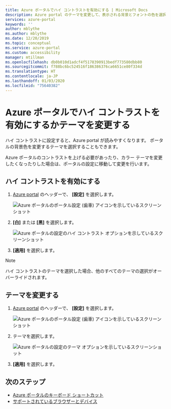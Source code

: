 ```yaml
---
title: Azure ポータルでハイ コントラストを有効にする | Microsoft Docs
description: Azure portal のテーマを変更して、表示される背景とフォントの色を選択します。 ハイ コントラストに設定すると、Azure portal での読み取りをさらに迅速かつ簡単に行います。
services: azure-portal
keywords: ''
author: mblythe
ms.author: mblythe
ms.date: 12/20/2019
ms.topic: conceptual
ms.service: azure-portal
ms.custom: accessibility
manager: mtillman
ms.openlocfilehash: db0b010d1adcf4f5178390913bedf773580dbb80
ms.sourcegitcommit: f788bc6bc524516f186386376ca6651ce80f334d
ms.translationtype: HT
ms.contentlocale: ja-JP
ms.lasthandoff: 01/03/2020
ms.locfileid: "75640382"
---
```

# <a name="turn-on-high-contrast-or-change-the-theme-in-the-azure-portal"></a>Azure ポータルでハイ コントラストを有効にするかテーマを変更する

ハイ コントラストに設定すると、Azure portal が読みやすくなります。 ポータルの背景色を変更するテーマを選択することもできます。

Azure ポータルのコントラストを上げる必要があったり、カラー テーマを変更したくなったりした場合は、ポータルの設定に移動して変更を行います。

## <a name="turn-on-high-contrast"></a>ハイ コントラストを有効にする

1. [Azure portal](https://portal.azure.com) のヘッダーで、 **[設定]** を選択します。

    ![Azure ポータルのポータル設定 (歯車) アイコンを示しているスクリーンショット](./media/azure-portal-change-theme-high-contrast/azure-portal-settings-icon.png)
1. **[白]** または **[黒]** を選択します。

    ![Azure ポータルの設定のハイ コントラスト オプションを示しているスクリーンショット](./media/azure-portal-change-theme-high-contrast/azure-portal-highcontrast-options.png)
1. **[適用]** を選択します。

> [!NOTE]
> ハイ コントラストのテーマを選択した場合、他のすべてのテーマの選択がオーバーライドされます。
>
>

## <a name="change-theme"></a>テーマを変更する

1. [Azure portal](https://portal.azure.com) のヘッダーで、 **[設定]** を選択します。

    ![Azure ポータルのポータル設定 (歯車) アイコンを示しているスクリーンショット](./media/azure-portal-change-theme-high-contrast/azure-portal-settings-icon.png)

1. テーマを選択します。

    ![Azure ポータルの設定のテーマ オプションを示しているスクリーンショット](./media/azure-portal-change-theme-high-contrast/azure-portal-theme-options.png)

1. **[適用]** を選択します。

## <a name="next-steps"></a>次のステップ

- [Azure ポータルのキーボード ショートカット](azure-portal-keyboard-shortcuts.md)
- [サポートされているブラウザーとデバイス](../azure-preview-portal-supported-browsers-devices.md)
